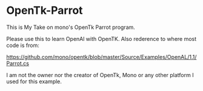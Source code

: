 # OpenTk-Parrot
This is My Take on mono's OpenTk Parrot program.

Please use this to learn OpenAl with OpenTK.
Also rederence to where most code is from:

https://github.com/mono/opentk/blob/master/Source/Examples/OpenAL/1.1/Parrot.cs

I am not the owner nor the creator of OpenTk, Mono or any other platform I used for this example.
